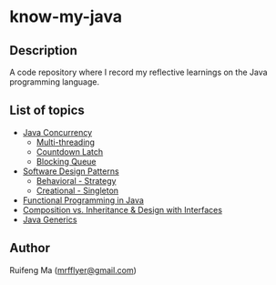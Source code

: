 # know-my-java

## Description
A code repository where I record my reflective learnings on the Java programming language. 

## List of topics
* [Java Concurrency](./src/main/java/com/flyer/concurrency)
    * [Multi-threading](./src/main/java/com/flyer/concurrency/multiThread)
    * [Countdown Latch](./src/main/java/com/flyer/concurrency/countdownLatch)
    * [Blocking Queue](./src/main/java/com/flyer/concurrency/blockingQueue)
* [Software Design Patterns](./src/main/java/com/flyer/designPatterns)
    * [Behavioral - Strategy](./src/main/java/com/flyer/designPatterns/strateggy)
    * [Creational - Singleton](./src/main/java/com/flyer/designPatterns/singleton)
* [Functional Programming in Java](./src/main/java/com/flyer/lambdaExpressions)
* [Composition vs. Inheritance & Design with Interfaces](./src/main/java/com/flyer/compositionVsInheritance)
* [Java Generics](./src/main/java/com/flyer/generics)

## Author
Ruifeng Ma (mrfflyer@gmail.com)